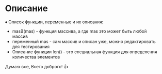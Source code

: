 # Описание
♦ Список функции, переменные и их описания:

* masB(mas) - функция массива, а где mas это может быть любой массив
* переменный mas - сам массив и описан уже, можно редактировать для тестирования
* Описание функции len() - это специальная функция для определения количества элементов

Думаю все, Всего доброго! :+1: